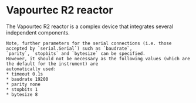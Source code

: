 # Vapourtec R2 reactor

The Vapourtec R2 reactor is a complex device that integrates several independent components.

```{note}
Note, further parameters for the serial connections (i.e. those accepted by `serial.Serial`) such as `baudrate`,
`parity`, `stopbits` and `bytesize` can be specified.
However, it should not be necessary as the following values (which are the default for the instrument) are
automatically used:
* timeout 0.1s
* baudrate 19200
* parity none
* stopbits 1
* bytesize 8
```

